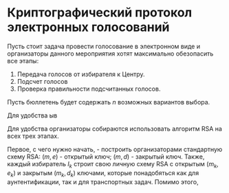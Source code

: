 # Криптографический протокол электронных голосований

Пусть стоит задача провести голосование в электронном виде и организаторы данного мероприятия хотят максимально обезопасить все этапы:
1. Передача голосов от избирателя к Центру.
2. Подсчет голосов
3. Проверка правильности подсчитанных голосов.

Пусть бюллетень будет содержать $n$ возможных вариантов выбора.

Для удобства ыв

Для удобства организаторы собираются использовать алгоритм RSA на всех трех этапах.

Первое, с чего нужно начать, - построить организаторами стандартную схему RSA:
$(m, e)$ - открытый ключ; $(m, d)$ - закрытый ключ. Также, каждый избиратель $I_k$ строит свою личную схему RSA с открытым $(m_k, e_k)$ и закрытым $(m_k, d_k)$ ключами, которые понадобяться как для аунтентификации, так и для транспортных задач. Помимо этого, 